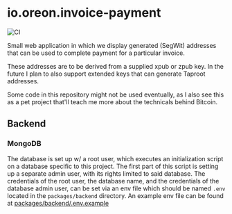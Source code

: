 # io.oreon.invoice-payment

![CI](https://github.com/Robin-Hoodie/invoice-payment/actions/workflows/code-quality.yml/badge.svg)

Small web application in which we display generated (SegWit) addresses that can be used to complete payment for a particular invoice.

These addresses are to be derived from a supplied xpub or zpub key. In the future I plan to also support extended keys that can generate Taproot addresses.

Some code in this repository might not be used eventually, as I also see this as a pet project that'll teach me more about the technicals behind Bitcoin.

## Backend

### MongoDB

The database is set up w/ a root user, which executes an initialization script on a database specific to this project.
The first part of this script is setting up a separate admin user, with its rights limited to said database.
The credentials of the root user, the database name, and the credentials of the database admin user, can be set via an env file which should be named `.env` located in the `packages/backend` directory. An example env file can be found at [packages/backend/.env.example](packages/backend/.env.example)
